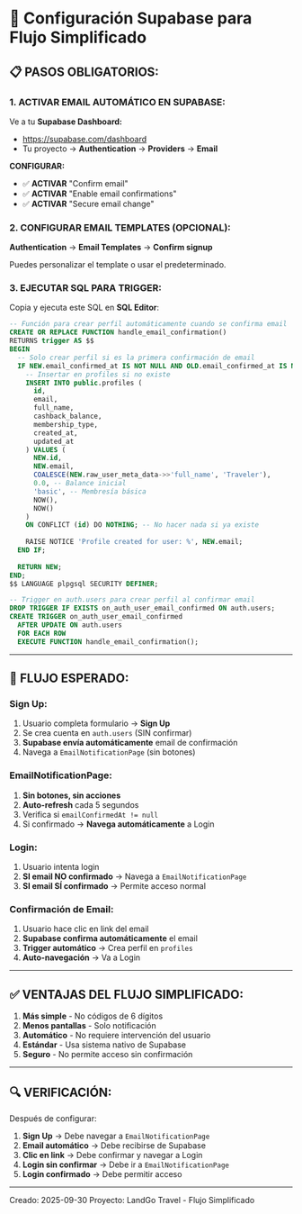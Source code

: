 # 🔧 Configuración Supabase para Flujo Simplificado

## 📋 **PASOS OBLIGATORIOS:**

### **1. ACTIVAR EMAIL AUTOMÁTICO EN SUPABASE:**

Ve a tu **Supabase Dashboard:**
- https://supabase.com/dashboard
- Tu proyecto → **Authentication** → **Providers** → **Email**

**CONFIGURAR:**
- ✅ **ACTIVAR** "Confirm email" 
- ✅ **ACTIVAR** "Enable email confirmations"
- ✅ **ACTIVAR** "Secure email change"

### **2. CONFIGURAR EMAIL TEMPLATES (OPCIONAL):**

**Authentication** → **Email Templates** → **Confirm signup**

Puedes personalizar el template o usar el predeterminado.

### **3. EJECUTAR SQL PARA TRIGGER:**

Copia y ejecuta este SQL en **SQL Editor**:

```sql
-- Función para crear perfil automáticamente cuando se confirma email
CREATE OR REPLACE FUNCTION handle_email_confirmation()
RETURNS trigger AS $$
BEGIN
  -- Solo crear perfil si es la primera confirmación de email
  IF NEW.email_confirmed_at IS NOT NULL AND OLD.email_confirmed_at IS NULL THEN
    -- Insertar en profiles si no existe
    INSERT INTO public.profiles (
      id,
      email,
      full_name,
      cashback_balance,
      membership_type,
      created_at,
      updated_at
    ) VALUES (
      NEW.id,
      NEW.email,
      COALESCE(NEW.raw_user_meta_data->>'full_name', 'Traveler'),
      0.0, -- Balance inicial
      'basic', -- Membresía básica
      NOW(),
      NOW()
    )
    ON CONFLICT (id) DO NOTHING; -- No hacer nada si ya existe
    
    RAISE NOTICE 'Profile created for user: %', NEW.email;
  END IF;
  
  RETURN NEW;
END;
$$ LANGUAGE plpgsql SECURITY DEFINER;

-- Trigger en auth.users para crear perfil al confirmar email
DROP TRIGGER IF EXISTS on_auth_user_email_confirmed ON auth.users;
CREATE TRIGGER on_auth_user_email_confirmed
  AFTER UPDATE ON auth.users
  FOR EACH ROW
  EXECUTE FUNCTION handle_email_confirmation();
```

---

## 🎯 **FLUJO ESPERADO:**

### **Sign Up:**
1. Usuario completa formulario → **Sign Up**
2. Se crea cuenta en `auth.users` (SIN confirmar)
3. **Supabase envía automáticamente** email de confirmación
4. Navega a `EmailNotificationPage` (sin botones)

### **EmailNotificationPage:**
1. **Sin botones, sin acciones**
2. **Auto-refresh** cada 5 segundos
3. Verifica si `emailConfirmedAt != null`
4. Si confirmado → **Navega automáticamente** a Login

### **Login:**
1. Usuario intenta login
2. **SI email NO confirmado** → Navega a `EmailNotificationPage`
3. **SI email SÍ confirmado** → Permite acceso normal

### **Confirmación de Email:**
1. Usuario hace clic en link del email
2. **Supabase confirma automáticamente** el email
3. **Trigger automático** → Crea perfil en `profiles`
4. **Auto-navegación** → Va a Login

---

## ✅ **VENTAJAS DEL FLUJO SIMPLIFICADO:**

1. **Más simple** - No códigos de 6 dígitos
2. **Menos pantallas** - Solo notificación
3. **Automático** - No requiere intervención del usuario
4. **Estándar** - Usa sistema nativo de Supabase
5. **Seguro** - No permite acceso sin confirmación

---

## 🔍 **VERIFICACIÓN:**

Después de configurar:

1. **Sign Up** → Debe navegar a `EmailNotificationPage`
2. **Email automático** → Debe recibirse de Supabase
3. **Clic en link** → Debe confirmar y navegar a Login
4. **Login sin confirmar** → Debe ir a `EmailNotificationPage`
5. **Login confirmado** → Debe permitir acceso

---

Creado: 2025-09-30
Proyecto: LandGo Travel - Flujo Simplificado
